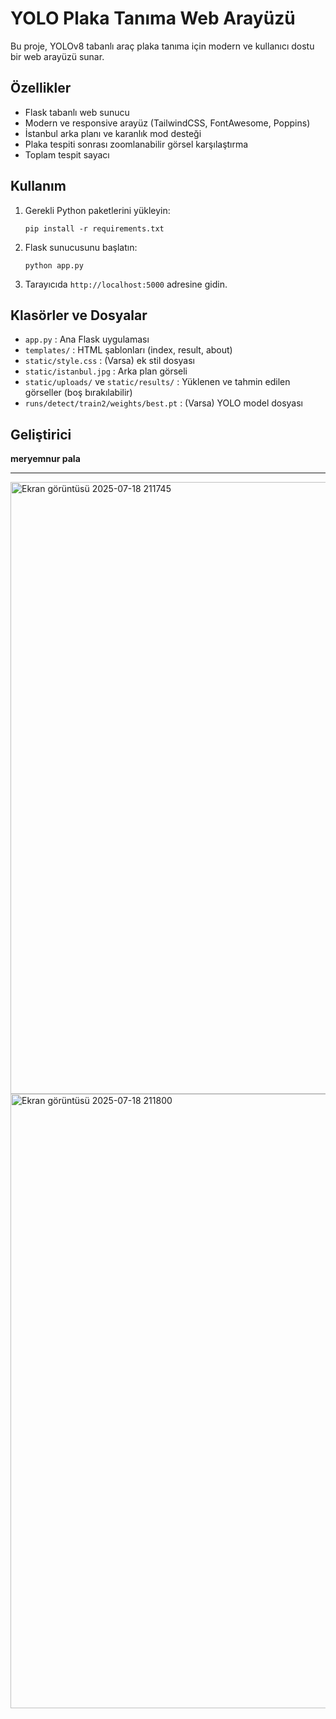 # YOLO Plaka Tanıma Web Arayüzü

Bu proje, YOLOv8 tabanlı araç plaka tanıma için modern ve kullanıcı dostu bir web arayüzü sunar.

## Özellikler
- Flask tabanlı web sunucu
- Modern ve responsive arayüz (TailwindCSS, FontAwesome, Poppins)
- İstanbul arka planı ve karanlık mod desteği
- Plaka tespiti sonrası zoomlanabilir görsel karşılaştırma
- Toplam tespit sayacı

## Kullanım
1. Gerekli Python paketlerini yükleyin:
   ```
   pip install -r requirements.txt
   ```
2. Flask sunucusunu başlatın:
   ```
   python app.py
   ```
3. Tarayıcıda `http://localhost:5000` adresine gidin.

## Klasörler ve Dosyalar
- `app.py` : Ana Flask uygulaması
- `templates/` : HTML şablonları (index, result, about)
- `static/style.css` : (Varsa) ek stil dosyası
- `static/istanbul.jpg` : Arka plan görseli
- `static/uploads/` ve `static/results/` : Yüklenen ve tahmin edilen görseller (boş bırakılabilir)
- `runs/detect/train2/weights/best.pt` : (Varsa) YOLO model dosyası

## Geliştirici
**meryemnur pala**

---

<img width="1862" height="979" alt="Ekran görüntüsü 2025-07-18 211745" src="https://github.com/user-attachments/assets/82db8930-d26a-4edb-b541-102f09e6f070" />
<img width="1838" height="983" alt="Ekran görüntüsü 2025-07-18 211800" src="https://github.com/user-attachments/assets/fb8bdb8b-f406-44bd-ad7f-eb7a610c74ce" />
